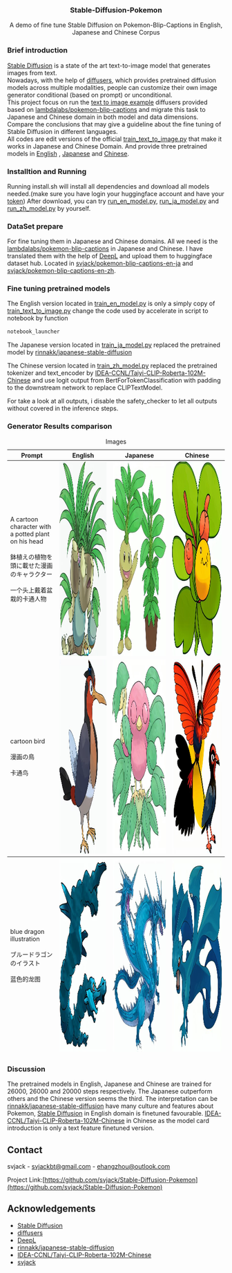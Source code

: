 <!-- PROJECT LOGO -->
<br />
<p align="center">
  <h3 align="center">Stable-Diffusion-Pokemon</h3>

  <p align="center">
   		A demo of fine tune Stable Diffusion on Pokemon-Blip-Captions in English, Japanese and Chinese Corpus
    <br />
  </p>
</p>

### Brief introduction
[Stable Diffusion](https://stability.ai/blog/stable-diffusion-public-release) is a state of the art text-to-image model that generates images from text.<br/>
Nowadays, with the help of [diffusers](https://github.com/huggingface/diffusers), which provides pretrained diffusion models across multiple modalities, people can customize their own image generator conditional (based on prompt) or unconditional.<br/>
This project focus on run the [text to image example](https://github.com/huggingface/diffusers/tree/main/examples/text_to_image) diffusers provided based on [lambdalabs/pokemon-blip-captions](https://huggingface.co/datasets/lambdalabs/pokemon-blip-captions) and migrate this task to Japanese and Chinese domain
in both model and data dimensions. Compare the conclusions that may give a guideline about the fine tuning of Stable Diffusion in different languages.<br/>
All codes are edit versions of the official [train_text_to_image.py](https://github.com/huggingface/diffusers/blob/main/examples/text_to_image/train_text_to_image.py) that make it works in Japanese and Chinese Domain.
And provide three pretrained models in [English](https://huggingface.co/svjack/Stable-Diffusion-Pokemon-en) , [Japanese](https://huggingface.co/svjack/Stable-Diffusion-Pokemon-ja) and [Chinese](https://huggingface.co/svjack/Stable-Diffusion-Pokemon-zh).

### Installtion and Running
Running install.sh will install all dependencies and download all models needed.(make sure you have login your huggingface account and have your [token](https://huggingface.co/docs/hub/security-tokens))
After download, you can try [run_en_model.py](run_en_model.py), [run_ja_model.py](run_ja_model.py) and [run_zh_model.py](run_zh_model.py) by yourself.

### DataSet prepare
For fine tuning them in Japanese and Chinese domains. All we need is the [lambdalabs/pokemon-blip-captions](https://huggingface.co/datasets/lambdalabs/pokemon-blip-captions) in Japanese and Chinese. I have translated them with the help of [DeepL](https://www.deepl.com/translator) and upload them to huggingface dataset hub. Located in [svjack/pokemon-blip-captions-en-ja](https://huggingface.co/datasets/svjack/pokemon-blip-captions-en-ja) and [svjack/pokemon-blip-captions-en-zh](https://huggingface.co/datasets/svjack/pokemon-blip-captions-en-zh).

### Fine tuning pretrained models
The English version located in [train_en_model.py](train_en_model.py) is only a simply copy of [train_text_to_image.py](https://github.com/huggingface/diffusers/blob/main/examples/text_to_image/train_text_to_image.py) change the code used by accelerate in script to notebook by function
```python
notebook_launcher
```

The Japanese version located in [train_ja_model.py](train_ja_model.py)
replaced the pretrained model by [rinnakk/japanese-stable-diffusion](https://github.com/rinnakk/japanese-stable-diffusion)<br/>

The Chinese version located in [train_zh_model.py](train_zh_model.py)
replaced the pretrained tokenizer and text_encoder by [IDEA-CCNL/Taiyi-CLIP-Roberta-102M-Chinese](https://huggingface.co/IDEA-CCNL/Taiyi-CLIP-Roberta-102M-Chinese) and use logit output from BertForTokenClassification with padding to the downstream network to replace CLIPTextModel.

For take a look at all outputs, i disable the safety_checker to let all outputs without covered in the inference steps.

### Generator Results comparison
<table><caption>Images</caption>
<thead>
<tr>
<th>Prompt</th>
<th colspan="1">English</th>
<th colspan="1">Japanese</th>
<th colspan="1">Chinese</th>
</tr>
</thead>
<tbody>
<tr>
<td>A cartoon character with a potted plant on his head<br/><br/>鉢植えの植物を頭に載せた漫画のキャラクター<br/><br/>一个头上戴着盆栽的卡通人物</td>
<td><img src="imgs/en_plant.jpg" alt="Girl in a jacket" width="550" height="450"></td>
<td><img src="imgs/ja_plant.jpg" alt="Girl in a jacket" width="550" height="450"></td>
<td><img src="imgs/zh_plant.jpg" alt="Girl in a jacket" width="550" height="450"></td>
</tr>
<tr>
<td>cartoon bird<br/><br/>漫画の鳥<br/><br/>卡通鸟</td>
<td><img src="imgs/en_bird.jpg" alt="Girl in a jacket" width="550" height="450"></td>
<td><img src="imgs/ja_bird.jpg" alt="Girl in a jacket" width="550" height="450"></td>
<td><img src="imgs/zh_bird.jpg" alt="Girl in a jacket" width="550" height="450"></td>
</tr>
</tbody>
<tfoot>
<tr>
<td>blue dragon illustration<br/><br/>ブルードラゴンのイラスト<br/><br/>蓝色的龙图</td>
<td><img src="imgs/en_blue_dragon.jpg" alt="Girl in a jacket" width="550" height="450"></td>
<td><img src="imgs/ja_blue_dragon.jpg" alt="Girl in a jacket" width="550" height="450"></td>
<td><img src="imgs/zh_blue_dragon.jpg" alt="Girl in a jacket" width="550" height="450"></td>
</tr>
</tfoot>
</table>

### Discussion
The pretrained models in English, Japanese and Chinese are trained for 26000, 26000 and 20000 steps respectively. The Japanese outperform others and the Chinese version seems the third. The interpretation can be
[rinnakk/japanese-stable-diffusion](https://github.com/rinnakk/japanese-stable-diffusion) have many culture and features about Pokemon, [Stable Diffusion](https://stability.ai/blog/stable-diffusion-public-release) in English domain is finetuned favourable. [IDEA-CCNL/Taiyi-CLIP-Roberta-102M-Chinese](https://huggingface.co/IDEA-CCNL/Taiyi-CLIP-Roberta-102M-Chinese) in Chinese as the model card introduction is only a text feature finetuned version.

<!-- CONTACT -->
## Contact

<!--
Your Name - [@your_twitter](https://twitter.com/your_username) - email@example.com
-->
svjack - svjackbt@gmail.com - ehangzhou@outlook.com

<!--
Project Link: [https://github.com/your_username/repo_name](https://github.com/your_username/repo_name)
-->
Project Link:[https://github.com/svjack/Stable-Diffusion-Pokemon](https://github.com/svjack/Stable-Diffusion-Pokemon)


<!-- ACKNOWLEDGEMENTS -->
## Acknowledgements
<!--
* [GitHub Emoji Cheat Sheet](https://www.webpagefx.com/tools/emoji-cheat-sheet)
* [Img Shields](https://shields.io)
* [Choose an Open Source License](https://choosealicense.com)
* [GitHub Pages](https://pages.github.com)
* [Animate.css](https://daneden.github.io/animate.css)
* [Loaders.css](https://connoratherton.com/loaders)
* [Slick Carousel](https://kenwheeler.github.io/slick)
* [Smooth Scroll](https://github.com/cferdinandi/smooth-scroll)
* [Sticky Kit](http://leafo.net/sticky-kit)
* [JVectorMap](http://jvectormap.com)
* [Font Awesome](https://fontawesome.com)
-->
* [Stable Diffusion](https://stability.ai/blog/stable-diffusion-public-release)
* [diffusers](https://github.com/huggingface/diffusers)
* [DeepL](https://www.deepl.com/translator)
* [rinnakk/japanese-stable-diffusion](https://github.com/rinnakk/japanese-stable-diffusion)
* [IDEA-CCNL/Taiyi-CLIP-Roberta-102M-Chinese](https://huggingface.co/IDEA-CCNL/Taiyi-CLIP-Roberta-102M-Chinese)
* [svjack](https://huggingface.co/svjack)

